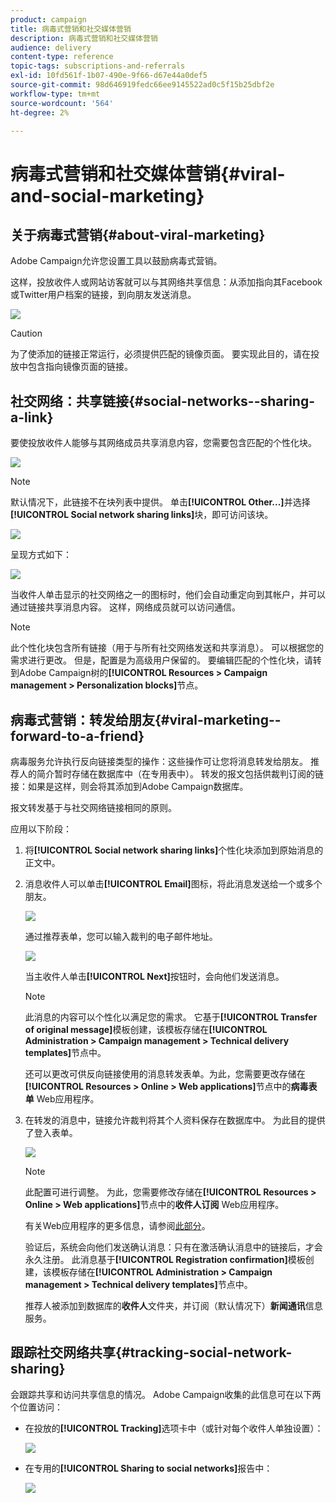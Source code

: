 ```yaml
---
product: campaign
title: 病毒式营销和社交媒体营销
description: 病毒式营销和社交媒体营销
audience: delivery
content-type: reference
topic-tags: subscriptions-and-referrals
exl-id: 10fd561f-1b07-490e-9f66-d67e44a0def5
source-git-commit: 98d646919fedc66ee9145522ad0c5f15b25dbf2e
workflow-type: tm+mt
source-wordcount: '564'
ht-degree: 2%

---
```


# 病毒式营销和社交媒体营销{#viral-and-social-marketing}

## 关于病毒式营销{#about-viral-marketing}

Adobe Campaign允许您设置工具以鼓励病毒式营销。

这样，投放收件人或网站访客就可以与其网络共享信息：从添加指向其Facebook或Twitter用户档案的链接，到向朋友发送消息。

![](assets/s_ncs_user_viral_icons.png)

>[!CAUTION]
>
>为了使添加的链接正常运行，必须提供匹配的镜像页面。 要实现此目的，请在投放中包含指向镜像页面的链接。

## 社交网络：共享链接{#social-networks--sharing-a-link}

要使投放收件人能够与其网络成员共享消息内容，您需要包含匹配的个性化块。

![](assets/s_ncs_user_viral_add_link.png)

>[!NOTE]
>
>默认情况下，此链接不在块列表中提供。 单击&#x200B;**[!UICONTROL Other...]**&#x200B;并选择&#x200B;**[!UICONTROL Social network sharing links]**&#x200B;块，即可访问该块。

![](assets/s_ncs_user_viral_add_link_via_others.png)

呈现方式如下：

![](assets/s_ncs_user_viral_add_link_rendering.png)

当收件人单击显示的社交网络之一的图标时，他们会自动重定向到其帐户，并可以通过链接共享消息内容。 这样，网络成员就可以访问通信。

>[!NOTE]
>
>此个性化块包含所有链接（用于与所有社交网络发送和共享消息）。 可以根据您的需求进行更改。 但是，配置是为高级用户保留的。 要编辑匹配的个性化块，请转到Adobe Campaign树的&#x200B;**[!UICONTROL Resources > Campaign management > Personalization blocks]**&#x200B;节点。

## 病毒式营销：转发给朋友{#viral-marketing--forward-to-a-friend}

病毒服务允许执行反向链接类型的操作：这些操作可让您将消息转发给朋友。 推荐人的简介暂时存储在数据库中（在专用表中）。 转发的报文包括供裁判订阅的链接：如果是这样，则会将其添加到Adobe Campaign数据库。

报文转发基于与社交网络链接相同的原则。

应用以下阶段：

1. 将&#x200B;**[!UICONTROL Social network sharing links]**&#x200B;个性化块添加到原始消息的正文中。
1. 消息收件人可以单击&#x200B;**[!UICONTROL Email]**&#x200B;图标，将此消息发送给一个或多个朋友。

   ![](assets/s_ncs_user_viral_email_link.png)

   通过推荐表单，您可以输入裁判的电子邮件地址。

   ![](assets/s_ncs_user_viral_email_msg.png)

   当主收件人单击&#x200B;**[!UICONTROL Next]**&#x200B;按钮时，会向他们发送消息。

   >[!NOTE]
   >
   >此消息的内容可以个性化以满足您的需求。 它基于&#x200B;**[!UICONTROL Transfer of original message]**&#x200B;模板创建，该模板存储在&#x200B;**[!UICONTROL Administration > Campaign management > Technical delivery templates]**&#x200B;节点中。
   >
   >还可以更改可供反向链接使用的消息转发表单。为此，您需要更改存储在&#x200B;**[!UICONTROL Resources > Online > Web applications]**&#x200B;节点中的&#x200B;**病毒表单** Web应用程序。

1. 在转发的消息中，链接允许裁判将其个人资料保存在数据库中。 为此目的提供了登入表单。

   ![](assets/s_ncs_user_viral_create_account_form.png)

   >[!NOTE]
   >
   >此配置可进行调整。 为此，您需要修改存储在&#x200B;**[!UICONTROL Resources > Online > Web applications]**&#x200B;节点中的&#x200B;**收件人订阅** Web应用程序。
   >
   >有关Web应用程序的更多信息，请参阅[此部分](../../web/using/about-web-applications.md)。

   验证后，系统会向他们发送确认消息：只有在激活确认消息中的链接后，才会永久注册。 此消息基于&#x200B;**[!UICONTROL Registration confirmation]**&#x200B;模板创建，该模板存储在&#x200B;**[!UICONTROL Administration > Campaign management > Technical delivery templates]**&#x200B;节点中。

   推荐人被添加到数据库的&#x200B;**收件人**&#x200B;文件夹，并订阅（默认情况下）**新闻通讯**&#x200B;信息服务。

## 跟踪社交网络共享{#tracking-social-network-sharing}

会跟踪共享和访问共享信息的情况。 Adobe Campaign收集的此信息可在以下两个位置访问：

* 在投放的&#x200B;**[!UICONTROL Tracking]**&#x200B;选项卡中（或针对每个收件人单独设置）：

   ![](assets/s_ncs_user_network_del_tracking_tab.png)

* 在专用的&#x200B;**[!UICONTROL Sharing to social networks]**&#x200B;报告中：

   ![](assets/s_ncs_user_viral_report.png)
